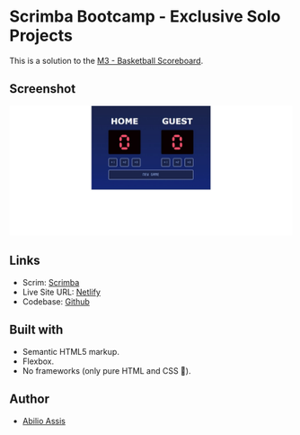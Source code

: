 # Scrimba Bootcamp - Exclusive Solo Projects

This is a solution to the [M3 - Basketball Scoreboard](https://scrimba.com/scrim/cz9adVfP).

## Screenshot

![](img/screenshot.jpeg)

## Links

- Scrim: [Scrimba](https://scrimba.com/scrim/cPmzP8HE)
- Live Site URL: [Netlify](https://symphonious-puffpuff-38c0e6.netlify.app/)
- Codebase: [Github](https://github.com/abilioassis/basketball-scoreboard)

## Built with

- Semantic HTML5 markup.
- Flexbox.
- No frameworks (only pure HTML and CSS 🏅).

## Author

- [Abilio Assis](https://www.linkedin.com/in/abilio-assis/)
